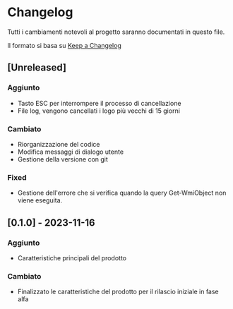 # Changelog

Tutti i cambiamenti notevoli al progetto saranno documentati in questo file.

Il formato si basa su [Keep a Changelog](https://keepachangelog.com/en/1.0.0/)

## [Unreleased]

### Aggiunto
- Tasto ESC per interrompere il processo di cancellazione
- File log, vengono cancellati i logo più vecchi di 15 giorni

### Cambiato
- Riorganizzazione del codice
- Modifica messaggi di dialogo utente
- Gestione della versione con git

### Fixed
- Gestione dell'errore che si verifica quando la query Get-WmiObject non viene eseguita.

## [0.1.0] - 2023-11-16

### Aggiunto
- Caratteristiche principali del prodotto

### Cambiato
- Finalizzato le caratteristiche del prodotto per il rilascio iniziale in fase alfa


